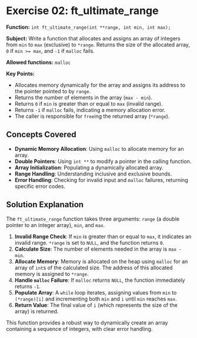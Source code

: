 # Exercise 02: ft_ultimate_range

**Function:** `int ft_ultimate_range(int **range, int min, int max);`

**Subject:** Write a function that allocates and assigns an array of integers from `min` to `max` (exclusive) to `*range`. Returns the size of the allocated array, `0` if `min >= max`, and `-1` if `malloc` fails.

**Allowed functions:** `malloc`

**Key Points:**
-   Allocates memory dynamically for the array and assigns its address to the pointer pointed to by `range`.
-   Returns the number of elements in the array (`max - min`).
-   Returns `0` if `min` is greater than or equal to `max` (invalid range).
-   Returns `-1` if `malloc` fails, indicating a memory allocation error.
-   The caller is responsible for `free`ing the returned array (`*range`).

## Concepts Covered

-   **Dynamic Memory Allocation**: Using `malloc` to allocate memory for an array.
-   **Double Pointers**: Using `int **` to modify a pointer in the calling function.
-   **Array Initialization**: Populating a dynamically allocated array.
-   **Range Handling**: Understanding inclusive and exclusive bounds.
-   **Error Handling**: Checking for invalid input and `malloc` failures, returning specific error codes.

## Solution Explanation

The `ft_ultimate_range` function takes three arguments: `range` (a double pointer to an integer array), `min`, and `max`.

1.  **Invalid Range Check**: If `min` is greater than or equal to `max`, it indicates an invalid range. `*range` is set to `NULL`, and the function returns `0`.
2.  **Calculate Size**: The number of elements needed in the array is `max - min`.
3.  **Allocate Memory**: Memory is allocated on the heap using `malloc` for an array of `int`s of the calculated size. The address of this allocated memory is assigned to `*range`.
4.  **Handle `malloc` Failure**: If `malloc` returns `NULL`, the function immediately returns `-1`.
5.  **Populate Array**: A `while` loop iterates, assigning values from `min` to `(*range)[i]` and incrementing both `min` and `i` until `min` reaches `max`.
6.  **Return Value**: The final value of `i` (which represents the size of the array) is returned.

This function provides a robust way to dynamically create an array containing a sequence of integers, with clear error handling.
